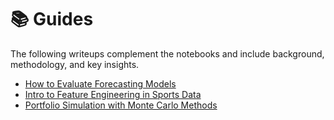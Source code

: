 # 📚 Guides

The following writeups complement the notebooks and include background, methodology, and key insights.

- [How to Evaluate Forecasting Models](#)
- [Intro to Feature Engineering in Sports Data](#)
- [Portfolio Simulation with Monte Carlo Methods](#)
